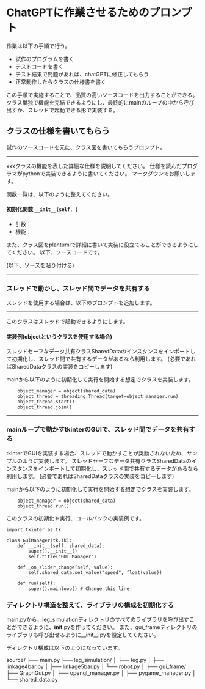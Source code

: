 # ChatGPTに作業させるためのプロンプト

作業は以下の手順で行う。
+ 試作のプログラムを書く
+ テストコードを書く
+ テスト結果で問題があれば、chatGPTに修正してもらう
+ 正常動作したらクラスの仕様書を書く

この手順で実施することで、品質の高いソースコードを出力することができる。
クラス単独で機能を完結できるようにし、最終的にmainのループの中から呼び出すか、スレッドで起動できる形で実装する。


## クラスの仕様を書いてもらう

試作のソースコードを元に、クラス図を書いてもらうプロンプト。

---
xxxクラスの機能を表した詳細な仕様を説明してください。
仕様を読んだプログラマがpythonで実装できるように書いてください。
マークダウンでお願いします。

関数一覧は、以下のように整えてください。

#### 初期化関数 `__init__(self, )`
- 引数：
- 機能：

また、クラス図をplantumlで詳細に書いて実装に役立てることができるようにしてください。
以下、ソースコードです。

(以下、ソースを貼り付ける)

---

### スレッドで動かし、スレッド間でデータを共有する
スレッドを使用する場合は、以下のプロンプトを追加します。

---

このクラスはスレッドで起動できるようにします。

#### 実装例(objectというクラスを使用する場合)
スレッドセーフなデータ共有クラスSharedDataのインスタンスをインポートして初期化し、スレッド間で共有するデータがあるなら利用します。
(必要であればSharedDataクラスの実装をコピーします)

mainから以下のように初期化して実行を開始する想定でクラスを実装します。

```
    object_manager = object(shared_data)
    object_thread = threading.Thread(target=object_manager.run)
    object_thread.start()
    object_thread.join()
```

---

### mainループで動かすtkinterのGUIで、スレッド間でデータを共有する
tkinterでGUIを実装する場合、スレッドで動かすことが奨励されないため、サンプルのように実装します。
スレッドセーフなデータ共有クラスSharedDataのインスタンスをインポートして初期化し、スレッド間で共有するデータがあるなら利用します。
(必要であればSharedDataクラスの実装をコピーします)

mainから以下のように初期化して実行を開始する想定でクラスを実装します。
```
    object_manager = object(shared_data)
    object_thread.run()
```

このクラスの初期化や実行、コールバックの実装例です。
```
import tkinter as tk

class GuiManager(tk.Tk):
    def __init__(self, shared_data):
        super().__init__()
        self.title("GUI Manager")

    def _on_slider_change(self, value):
        self.shared_data.set_value("speed", float(value))

    def run(self):
        super().mainloop() # Change this line
```

### ディレクトリ構造を整えて、ライブラリの構成を初期化する

main.pyから、leg_simulationディレクトリのすべてのライブラリを呼び出すことができるように、__init__.pyを作ってください。
また、gui_frameディレクトリのライブラリも呼び出せるように__init__.pyを設定してください。

ディレクトリ構成は以下のようになっています。

source/
├── main.py
├── leg_simulation/
│   ├── leg.py
│   ├── linkage4bar.py
│   ├── linkage5bar.py
│   └── robot.py
│
├── gui_frame/
│   ├── GraphGui.py
│   ├── opengl_manager.py
│   ├── pygame_manager.py
│   └── shared_data.py




